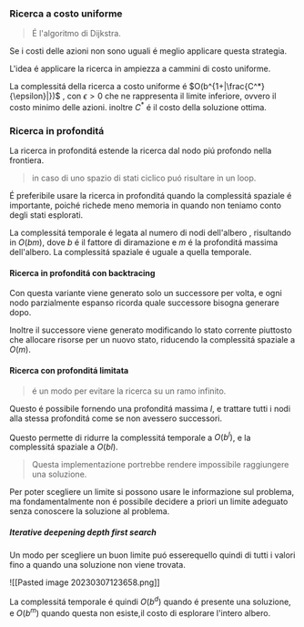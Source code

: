 ### Ricerca a costo uniforme
> É l'algoritmo di Dijkstra.

Se i costi delle azioni non sono uguali é meglio applicare questa strategia.

L'idea é applicare la ricerca in ampiezza a cammini di costo uniforme.

La complessitá della ricerca a costo uniforme é $O(b^{1+|\frac{C^*}{\epsilon}|})$ , con $\epsilon>0$ che ne rappresenta il limite inferiore, ovvero il costo minimo delle azioni. inoltre $C^*$ é il costo della soluzione ottima. 

### Ricerca in profonditá
La ricerca in profonditá estende la ricerca dal nodo piú profondo nella frontiera.

> in caso di uno spazio di stati ciclico puó risultare in un loop.

É preferibile usare la ricerca in profonditá quando la complessitá spaziale é importante, poiché richede meno memoria in quando non teniamo conto degli stati esplorati.

La complessitá temporale é legata al numero di nodi dell'albero , risultando in $O(bm)$, dove $b$ é il fattore di diramazione e $m$ é la profonditá massima dell'albero.
La complessitá spaziale é uguale a quella temporale.

#### Ricerca in profonditá con backtracing
Con questa variante viene generato solo un successore per volta, e ogni nodo parzialmente espanso ricorda quale successore bisogna generare dopo.

Inoltre il successore viene generato modificando lo stato corrente piuttosto che allocare risorse per un nuovo stato, riducendo la complessitá spaziale a $O(m)$.

#### Ricerca con profonditá limitata
> é un modo per evitare la ricerca su un ramo infinito.

Questo é possibile fornendo una profonditá massima $l$, e trattare tutti i nodi alla stessa profonditá come se non avessero successori.

Questo permette di ridurre la complessitá temporale a $O(b^l)$, e la complessitá spaziale a $O(bl)$.

> Questa implementazione portrebbe rendere impossibile raggiungere una soluzione.

Per poter scegliere un limite si possono usare le informazione sul problema, ma fondamentalmente non é possibile decidere a priori un limite adeguato senza conoscere la soluzione al problema.

##### Iterative deepening depth first search
Un modo per scegliere un buon limite puó esserequello quindi di tutti i valori fino a quando una soluzione non viene trovata.

![[Pasted image 20230307123658.png]]

La complessitá temporale é quindi $O(b^d)$ quando é presente una soluzione, e $O(b^m)$ quando questa non esiste,il costo di esplorare l'intero albero.


